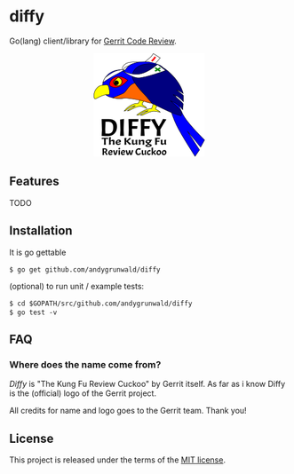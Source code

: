 # diffy

Go(lang) client/library for [Gerrit Code Review](https://www.gerritcodereview.com/).

<div style="text-align:center">
	<img src="img/diffy.png" alt="Diffy - Go(lang) client/library for Gerrit Code Review" title="Diffy - Go(lang) client/library for Gerrit Code Review" />
</div>

## Features

TODO

## Installation

It is go gettable

    $ go get github.com/andygrunwald/diffy

(optional) to run unit / example tests:

    $ cd $GOPATH/src/github.com/andygrunwald/diffy
    $ go test -v

## FAQ

### Where does the name come from?

*Diffy* is "The Kung Fu Review Cuckoo" by Gerrit itself.
As far as i know Diffy is the (official) logo of the Gerrit project.

All credits for name and logo goes to the Gerrit team.
Thank you!

## License

This project is released under the terms of the [MIT license](http://en.wikipedia.org/wiki/MIT_License).

